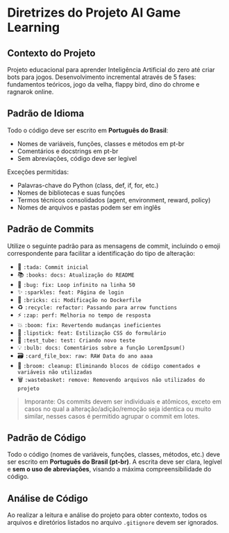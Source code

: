 # Diretrizes do Projeto AI Game Learning

## Contexto do Projeto

Projeto educacional para aprender Inteligência Artificial do zero até criar bots para jogos. Desenvolvimento incremental através de 5 fases: fundamentos teóricos, jogo da velha, flappy bird, dino do chrome e ragnarok online.

## Padrão de Idioma

Todo o código deve ser escrito em **Português do Brasil**:

- Nomes de variáveis, funções, classes e métodos em pt-br
- Comentários e docstrings em pt-br
- Sem abreviações, código deve ser legível

Exceções permitidas:
- Palavras-chave do Python (class, def, if, for, etc.)
- Nomes de bibliotecas e suas funções
- Termos técnicos consolidados (agent, environment, reward, policy)
- Nomes de arquivos e pastas podem ser em inglês

## Padrão de Commits

Utilize o seguinte padrão para as mensagens de commit, incluindo o emoji correspondente para facilitar a identificação do tipo de alteração:

- 🎉 `:tada: Commit inicial`
- 📚 `:books: docs: Atualização do README`
- 🐛 `:bug: fix: Loop infinito na linha 50`
- ✨ `:sparkles: feat: Página de login`
- 🧱 `:bricks: ci: Modificação no Dockerfile`
- ♻️ `:recycle: refactor: Passando para arrow functions`
- ⚡ `:zap: perf: Melhoria no tempo de resposta`
- 💥 `:boom: fix: Revertendo mudanças ineficientes`
- 💄 `:lipstick: feat: Estilização CSS do formulário`
- 🧪 `:test_tube: test: Criando novo teste`
- 💡 `:bulb: docs: Comentários sobre a função LoremIpsum()`
- 🗃️ `:card_file_box: raw: RAW Data do ano aaaa`
- 🧹 `:broom: cleanup: Eliminando blocos de código comentados e variáveis não utilizadas`
- 🗑️ `:wastebasket: remove: Removendo arquivos não utilizados do projeto`

> Imporante: Os commits devem ser individuais e atômicos, exceto em casos no qual a alteração/adição/remoção seja identica ou muito similar, nesses casos é permitido agrupar o commit em lotes.

## Padrão de Código

Todo o código (nomes de variáveis, funções, classes, métodos, etc.) deve ser escrito em **Português do Brasil (pt-br)**. A escrita deve ser clara, legível e **sem o uso de abreviações**, visando a máxima compreensibilidade do código.


## Análise de Código

Ao realizar a leitura e análise do projeto para obter contexto, todos os arquivos e diretórios listados no arquivo `.gitignore` devem ser ignorados.
